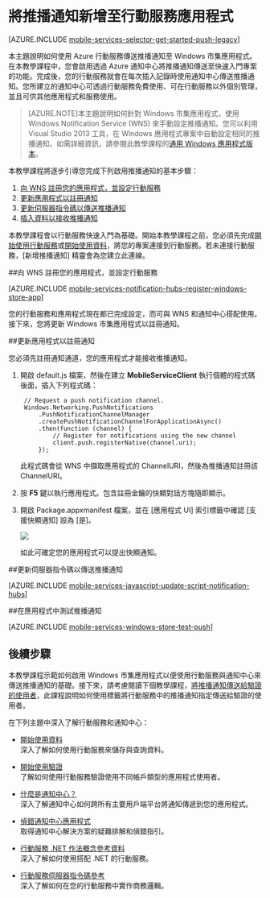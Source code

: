 <properties 
	pageTitle="將推播通知新增至行動服務應用程式 (Windows 市集) | 行動開發人員中心" 
	description="了解如何使用 Azure 行動服務及通知中心傳送推播通知至通用 Windows 市集應用程式。" 
	services="mobile-services,notification-hubs" 
	documentationCenter="windows" 
	authors="ggailey777" 
	manager="dwrede" 
	editor=""/>

<tags 
	ms.service="mobile-services" 
	ms.workload="mobile" 
	ms.tgt_pltfrm="windows" 
	ms.devlang="javascript" 
	ms.topic="article" 
	ms.date="06/03/2015" 
	ms.author="glenga"/>


# 將推播通知新增至行動服務應用程式

[AZURE.INCLUDE [mobile-services-selector-get-started-push-legacy](../../includes/mobile-services-selector-get-started-push-legacy.md)]

本主題說明如何使用 Azure 行動服務傳送推播通知至 Windows 市集應用程式。在本教學課程中，您會啟用透過 Azure 通知中心將推播通知傳送至快速入門專案的功能。完成後，您的行動服務就會在每次插入記錄時使用通知中心傳送推播通知。您所建立的通知中心可透過行動服務免費使用、可在行動服務以外個別管理，並且可供其他應用程式和服務使用。

>[AZURE.NOTE]本主題說明如何針對 Windows 市集應用程式，使用 Windows Notification Service (WNS) 來手動設定推播通知。您可以利用 Visual Studio 2013 工具，在 Windows 應用程式專案中自動設定相同的推播通知。如需詳細資訊，請參閱此教學課程的[通用 Windows 應用程式版本](mobile-services-javascript-backend-windows-store-javascript-get-started-push.md)。

本教學課程將逐步引導您完成下列啟用推播通知的基本步驟：

1. [向 WNS 註冊您的應用程式，並設定行動服務](#register)
2. [更新應用程式以註冊通知](#update-app)
3. [更新伺服器指令碼以傳送推播通知](#update-scripts)
3. [插入資料以接收推播通知](#test)

本教學課程會以行動服務快速入門為基礎。開始本教學課程之前，您必須先完成[開始使用行動服務]或[開始使用資料]，將您的專案連接到行動服務。若未連接行動服務，[新增推播通知] 精靈會為您建立此連線。

##<a id="register"></a>向 WNS 註冊您的應用程式，並設定行動服務

[AZURE.INCLUDE [mobile-services-notification-hubs-register-windows-store-app](../../includes/mobile-services-notification-hubs-register-windows-store-app.md)]

您的行動服務和應用程式現在都已完成設定，而可與 WNS 和通知中心搭配使用。接下來，您將更新 Windows 市集應用程式以註冊通知。

##<a id="update-app"></a>更新應用程式以註冊通知

您必須先註冊通知通道，您的應用程式才能接收推播通知。

1. 開啟 default.js 檔案，然後在建立 **MobileServiceClient** 執行個體的程式碼後面，插入下列程式碼：

        // Request a push notification channel.
        Windows.Networking.PushNotifications
            .PushNotificationChannelManager
            .createPushNotificationChannelForApplicationAsync()
            .then(function (channel) {
                // Register for notifications using the new channel
                client.push.registerNative(channel.uri);                    
            });      

	此程式碼會從 WNS 中擷取應用程式的 ChannelURI，然後為推播通知註冊該 ChannelURI。

2. 按 **F5** 鍵以執行應用程式。包含註冊金鑰的快顯對話方塊隨即顯示。

6. 開啟 Package.appxmanifest 檔案，並在 [應用程式 UI] 索引標籤中確認 [支援快顯通知] 設為 [是]。

   	![][2]

   	如此可確定您的應用程式可以提出快顯通知。

##<a id="update-scripts"></a>更新伺服器指令碼以傳送推播通知

[AZURE.INCLUDE [mobile-services-javascript-update-script-notification-hubs](../../includes/mobile-services-javascript-update-script-notification-hubs.md)]

##<a id="test"></a>在應用程式中測試推播通知

[AZURE.INCLUDE [mobile-services-windows-store-test-push](../../includes/mobile-services-windows-store-test-push.md)]

## <a name="next-steps"> </a>後續步驟

本教學課程示範如何啟用 Windows 市集應用程式以便使用行動服務與通知中心來傳送推播通知的基礎。接下來，請考慮閱讀下個教學課程，[將推播通知傳送給驗證的使用者]，此課程說明如何使用標籤將行動服務中的推播通知指定傳送給驗證的使用者。

<!---+ [Send push notifications to authenticated users]
	<br/>Learn how to use tags to send push notifications from a Mobile Service to only an authenticated user.

+ [Send broadcast notifications to subscribers]
	<br/>Learn how users can register and receive push notifications for categories they're interested in.

+ [Send template-based notifications to subscribers]
	<br/>Learn how to use templates to send push notifications from a Mobile Service, without having to craft platform-specific payloads in your back-end.
-->

在下列主題中深入了解行動服務和通知中心：

* [開始使用資料]<br/>深入了解如何使用行動服務來儲存與查詢資料。

* [開始使用驗證] <br/>了解如何使用行動服務驗證使用不同帳戶類型的應用程式使用者。

* [什麼是通知中心？] <br/>深入了解通知中心如何跨所有主要用戶端平台將通知傳遞到您的應用程式。

* [偵錯通知中心應用程式](http://go.microsoft.com/fwlink/p/?linkid=386630) </br>取得通知中心解決方案的疑難排解和偵錯指引。

* [行動服務 .NET 作法概念參考資料] <br/>深入了解如何使用搭配 .NET 的行動服務。

* [行動服務伺服器指令碼參考] <br/>深入了解如何在您的行動服務中實作商務邏輯。

<!-- Anchors. -->

<!-- Images. -->


[2]: ./media/mobile-services-javascript-backend-windows-store-javascript-get-started-push/mobile-app-enable-toast-win8.png


<!-- URLs. -->
[Submit an app page]: http://go.microsoft.com/fwlink/p/?LinkID=266582
[My Applications]: http://go.microsoft.com/fwlink/p/?LinkId=262039
[Live SDK for Windows]: http://go.microsoft.com/fwlink/p/?LinkId=262253
[開始使用行動服務]: ../mobile-services-windows-store-get-started.md
[開始使用資料]: mobile-services-windows-store-javascript-get-started-data.md
[開始使用驗證]: mobile-services-windows-store-javascript-get-started-users.md

[行動服務伺服器指令碼參考]: http://go.microsoft.com/fwlink/?LinkId=262293
[行動服務 .NET 作法概念參考資料]: mobile-services-windows-dotnet-how-to-use-client-library.md


[將推播通知傳送給驗證的使用者]: mobile-services-javascript-backend-windows-store-javascript-push-notifications-app-users.md

[什麼是通知中心？]: ../notification-hubs-overview.md
[Send broadcast notifications to subscribers]: ../notification-hubs-windows-store-javascript-send-breaking-news.md
[Send template-based notifications to subscribers]: ../notification-hubs-windows-store-javascript-send-localized-breaking-news.md
 

<!---HONumber=July15_HO2-->